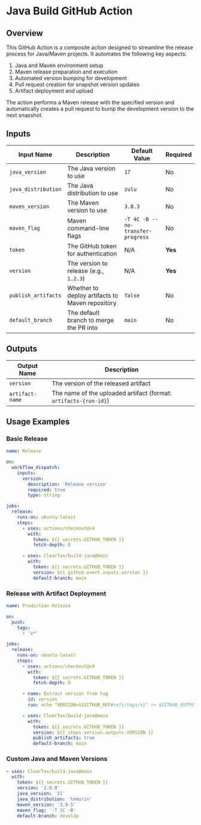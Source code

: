 # Java Build GitHub Action

## Overview

This GitHub Action is a composite action designed to streamline the release process for Java/Maven projects. It automates the following key aspects:

1. Java and Maven environment setup
2. Maven release preparation and execution
3. Automated version bumping for development
4. Pull request creation for snapshot version updates
5. Artifact deployment and upload

The action performs a Maven release with the specified version and automatically creates a pull request to bump the development version to the next snapshot.

## Inputs

| Input Name | Description | Default Value | Required |
|------------|-------------|---------------|----------|
| `java_version` | The Java version to use | `17` | No |
| `java_distribution` | The Java distribution to use | `zulu` | No |
| `maven_version` | The Maven version to use | `3.8.3` | No |
| `maven_flag` | Maven command-line flags | `-T 4C -B --no-transfer-progress` | No |
| `token` | The GitHub token for authentication | N/A | **Yes** |
| `version` | The version to release (e.g., `1.2.3`) | N/A | **Yes** |
| `publish_artifacts` | Whether to deploy artifacts to Maven repository | `false` | No |
| `default_branch` | The default branch to merge the PR into | `main` | No |

## Outputs

| Output Name | Description |
|-------------|-------------|
| `version` | The version of the released artifact |
| `artifact-name` | The name of the uploaded artifact (format: `artifacts-{run-id}`) |

## Usage Examples

### Basic Release

```yaml
name: Release

on:
  workflow_dispatch:
    inputs:
      version:
        description: 'Release version'
        required: true
        type: string

jobs:
  release:
    runs-on: ubuntu-latest
    steps:
      - uses: actions/checkout@v4
        with:
          token: ${{ secrets.GITHUB_TOKEN }}
          fetch-depth: 0

      - uses: ClearTax/build-java@main
        with:
          token: ${{ secrets.GITHUB_TOKEN }}
          version: ${{ github.event.inputs.version }}
          default-branch: main
```

### Release with Artifact Deployment

```yaml
name: Production Release

on:
  push:
    tags:
      - 'v*'

jobs:
  release:
    runs-on: ubuntu-latest
    steps:
      - uses: actions/checkout@v4
        with:
          token: ${{ secrets.GITHUB_TOKEN }}
          fetch-depth: 0

      - name: Extract version from tag
        id: version
        run: echo "VERSION=${GITHUB_REF#refs/tags/v}" >> $GITHUB_OUTPUT

      - uses: ClearTax/build-java@main
        with:
          token: ${{ secrets.GITHUB_TOKEN }}
          version: ${{ steps.version.outputs.VERSION }}
          publish_artifacts: true
          default-branch: main
```

### Custom Java and Maven Versions

```yaml
- uses: ClearTax/build-java@main
  with:
    token: ${{ secrets.GITHUB_TOKEN }}
    version: '2.0.0'
    java_version: '21'
    java_distribution: 'temurin'
    maven_version: '3.9.5'
    maven_flag: '-T 1C -B'
    default-branch: develop
```
